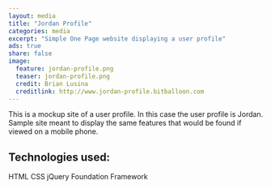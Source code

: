 ```yaml
---
layout: media
title: "Jordan Profile"
categories: media
excerpt: "Simple One Page website displaying a user profile"
ads: true
share: false
image:
  feature: jordan-profile.png
  teaser: jordan-profile.png
  credit: Brian Lusina
  creditlink: http://www.jordan-profile.bitballoon.com
---
```


This is a mockup site of a user profile. In this case the user profile is Jordan. Sample site meant to display the same features that would be found if viewed on a mobile phone.

## Technologies used:

HTML
CSS
jQuery
Foundation Framework

